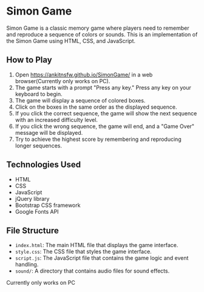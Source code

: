 # Simon Game

Simon Game is a classic memory game where players need to remember and reproduce a sequence of colors or sounds. This is an implementation of the Simon Game using HTML, CSS, and JavaScript.

## How to Play

1. Open https://ankitnsfw.github.io/SimonGame/  in a web browser(Currently only works on PC).
2. The game starts with a prompt "Press any key." Press any key on your keyboard to begin.
3. The game will display a sequence of colored boxes.
4. Click on the boxes in the same order as the displayed sequence.
5. If you click the correct sequence, the game will show the next sequence with an increased difficulty level.
6. If you click the wrong sequence, the game will end, and a "Game Over" message will be displayed.
7. Try to achieve the highest score by remembering and reproducing longer sequences.

## Technologies Used

- HTML
- CSS
- JavaScript
- jQuery library
- Bootstrap CSS framework
- Google Fonts API

## File Structure

- `index.html`: The main HTML file that displays the game interface.
- `style.css`: The CSS file that styles the game interface.
- `script.js`: The JavaScript file that contains the game logic and event handling.
- `sound/`: A directory that contains audio files for sound effects.

Currently only works on PC
